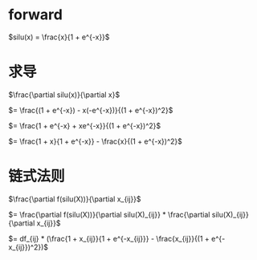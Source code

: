 
# forward

$silu(x) = \frac{x}{1 + e^{-x}}$

# 求导

$\frac{\partial silu(x)}{\partial x}$

$= \frac{(1 + e^{-x}) - x(-e^{-x})}{(1 + e^{-x})^2}$

$= \frac{1 + e^{-x} + xe^{-x}}{(1 + e^{-x})^2}$

$= \frac{1 + x}{1 + e^{-x}} - \frac{x}{(1 + e^{-x})^2}$

# 链式法则

$\frac{\partial f(silu(X))}{\partial x_{ij}}$

<p>
$= \frac{\partial f(silu(X))}{\partial silu(X)_{ij}} * \frac{\partial silu(X)_{ij}}{\partial x_{ij}}$
</p>

$= df_{ij} * (\frac{1 + x_{ij}}{1 + e^{-x_{ij}}} - \frac{x_{ij}}{(1 + e^{-x_{ij}})^2})$